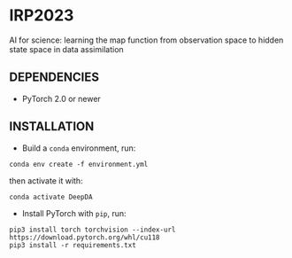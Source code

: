 # IRP2023
AI for science: learning the map function from observation space to hidden state space in data assimilation

DEPENDENCIES
------------
* PyTorch 2.0 or newer

INSTALLATION
------------
* Build a `conda` environment, run:
```
conda env create -f environment.yml
```
then activate it with:
```
conda activate DeepDA
```

* Install PyTorch with `pip`, run:
```
pip3 install torch torchvision --index-url https://download.pytorch.org/whl/cu118
pip3 install -r requirements.txt
```
